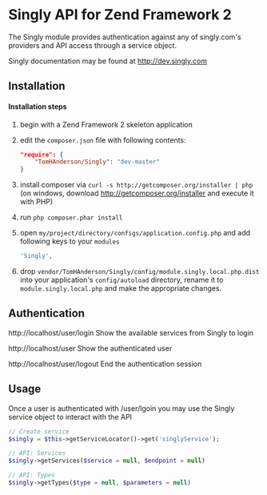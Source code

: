 Singly API for Zend Framework 2 
==========================================

The Singly module provides authentication against any of singly.com's 
providers and API access through a service object.

Singly documentation may be found at http://dev.singly.com

Installation
------------
#### Installation steps
  1. begin with a Zend Framework 2 skeleton application
  2. edit the `composer.json` file with following contents:

     ```json
     "require": {
         "TomHAnderson/Singly": "dev-master"
     }
     ```
  3. install composer via `curl -s http://getcomposer.org/installer | php` (on windows, download
     http://getcomposer.org/installer and execute it with PHP)
  4. run `php composer.phar install`
  5. open `my/project/directory/configs/application.config.php` and add following keys to your `modules`

     ```php
     'Singly',
     ```
  6. drop `vendor/TomHAnderson/Singly/config/module.singly.local.php.dist` into your application's
     `config/autoload` directory, rename it to `module.singly.local.php` and make the appropriate changes.

Authentication
--------------
http://localhost/user/login
    Show the available services from Singly to login

http://localhost/user 
    Show the authenticated user

http://localhost/user/logout
    End the authentication session
    
Usage
--------
Once a user is authenticated with /user/lgoin you may use the Singly service object to interact with the API


```php
// Create service
$singly = $this->getServiceLocator()->get('singlyService');

// API: Services
$singly->getServices($service = null, $endpoint = null)

// API: Types
$singly->getTypes($type = null, $parameters = null)
```
